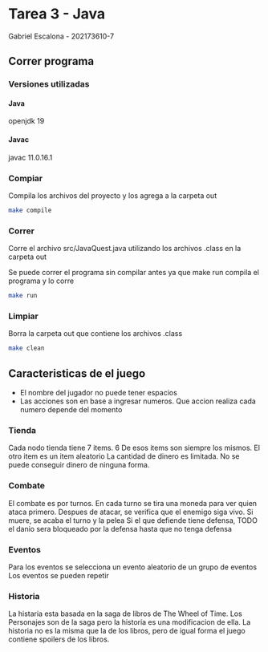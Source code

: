 # Tarea 3 - Java

Gabriel Escalona - 202173610-7

## Correr programa
### Versiones utilizadas  

#### Java
openjdk 19 

#### Javac
javac 11.0.16.1

### Compiar

Compila los archivos del proyecto y los agrega a la carpeta out

```sh
make compile
```


### Correr

Corre el archivo src/JavaQuest.java utilizando los archivos .class en la carpeta out

Se puede correr el programa sin compilar antes ya que make run compila el programa y lo corre
```sh
make run
```

### Limpiar

Borra la carpeta out que contiene los archivos .class

```sh
make clean
```

## Caracteristicas de el juego

- El nombre del jugador no puede tener espacios
- Las acciones son en base a ingresar numeros. Que accion realiza cada numero depende del momento


### Tienda

Cada nodo tienda tiene 7 items. 6 De esos items son siempre los mismos. El otro item es un item aleatorio
La cantidad de dinero es limitada. No se puede conseguir dinero de ninguna forma.

### Combate

El combate es por turnos. En cada turno se tira una moneda para ver quien ataca primero.
Despues de atacar, se verifica que el enemigo siga vivo. Si muere, se acaba el turno y la pelea
Si el que defiende tiene defensa, TODO el danio sera bloqueado por la defensa hasta que no tenga defensa

### Eventos

Para los eventos se selecciona un evento aleatorio de un grupo de eventos
Los eventos se pueden repetir

### Historia

La histaria esta basada en la saga de libros de The Wheel of Time.
Los Personajes son de la saga pero la historia es una modificacion de ella. 
La historia no es la misma que la de los libros, pero de igual forma el juego contiene spoilers de los libros.